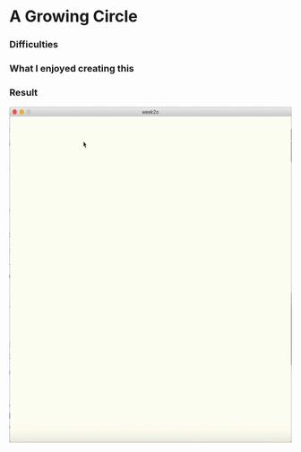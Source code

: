 # A Growing Circle



### Difficulties ###


### What I enjoyed creating this ###


### Result ###
<img src="na2450_Week2_Assignment.gif" width="600" height="600" align="center">

